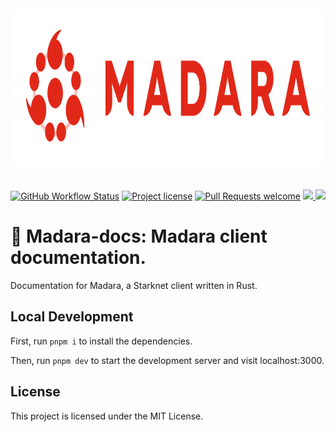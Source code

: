 <!-- prettier-ignore-start -->
<!-- markdownlint-disable -->
<div align="center">
<img src="https://github.com/keep-starknet-strange/madara-branding/blob/main/logo/PNGs/Madara%20logomark%20-%20Red%20-%20Duotone.png?raw=true" height="256" style="border-radius: 15px;">
</div>

<div align="center">
<br />
<!-- markdownlint-restore -->
<!-- prettier-ignore-end -->

[![GitHub Workflow Status](https://github.com/keep-starknet-strange/madara-docs/actions/workflows/test.yml/badge.svg)](https://github.com/keep-starknet-strange/madara-docs/actions/workflows/test.yml)
[![Project license](https://img.shields.io/github/license/keep-starknet-strange/madara.svg?style=flat-square)](LICENSE)
[![Pull Requests welcome](https://img.shields.io/badge/PRs-welcome-ff69b4.svg?style=flat-square)](https://github.com/keep-starknet-strange/madara-docs/issues?q=is%3Aissue+is%3Aopen+label%3A%22help+wanted%22)
<a href="https://twitter.com/madarastarknet">
<img src="https://img.shields.io/twitter/follow/madarastarknet?style=social"/>
</a>
<a href="https://github.com/keep-starknet-strange/madara">
<img src="https://img.shields.io/github/stars/keep-starknet-strange/madara?style=social"/>
</a>

</div>

# 🥷 Madara-docs: Madara client documentation.

Documentation for Madara, a Starknet client written in Rust.

## Local Development

First, run `pnpm i` to install the dependencies.

Then, run `pnpm dev` to start the development server and visit localhost:3000.

## License

This project is licensed under the MIT License.
